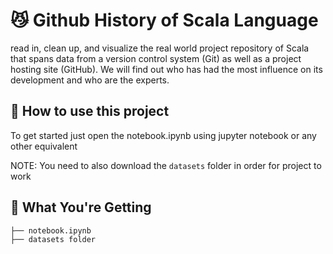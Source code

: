# 😼 Github History of Scala Language
read in, clean up, and visualize the real world project repository of Scala that spans data from a version control system (Git) as well as a project hosting site (GitHub). We will find out who has had the most influence on its development and who are the experts.

## 🤔 How to use this project

To get started just open the notebook.ipynb using jupyter notebook or any other equivalent

NOTE: You need to also download the `datasets` folder in order for project to work 

## 💁 What You're Getting
```bash
├── notebook.ipynb
├── datasets folder
```